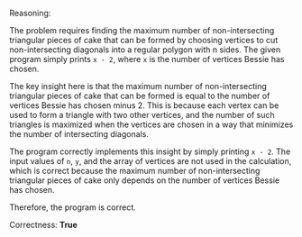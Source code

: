 Reasoning:

The problem requires finding the maximum number of non-intersecting triangular pieces of cake that can be formed by choosing vertices to cut non-intersecting diagonals into a regular polygon with n sides. The given program simply prints `x - 2`, where `x` is the number of vertices Bessie has chosen.

The key insight here is that the maximum number of non-intersecting triangular pieces of cake that can be formed is equal to the number of vertices Bessie has chosen minus 2. This is because each vertex can be used to form a triangle with two other vertices, and the number of such triangles is maximized when the vertices are chosen in a way that minimizes the number of intersecting diagonals.

The program correctly implements this insight by simply printing `x - 2`. The input values of `n`, `y`, and the array of vertices are not used in the calculation, which is correct because the maximum number of non-intersecting triangular pieces of cake only depends on the number of vertices Bessie has chosen.

Therefore, the program is correct.

Correctness: **True**